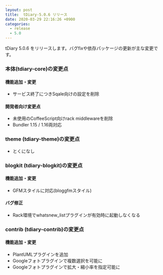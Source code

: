 ```yaml
---
leyout: post
title:  tDiary-5.0.6 リリース
date: 2020-03-29 22:16:26 +0900
categories:
  - release
  - 5.0
---
```

tDiary 5.0.6 をリリースします。バグfixや依存パッケージの更新が主な変更です。

### 本体(tdiary-core)の変更点
#### 機能追加・変更
* サービス終了につきSqale向けの設定を削除

#### 開発者向け変更点
* 未使用のCoffeeScript向けrack middlewareを削除
* Bundler 1.15 / 1.16両対応

### theme (tdiary-theme)の変更点
* とくになし

### blogkit (tdiary-blogkit)の変更点
#### 機能追加・変更
* GFMスタイルに対応(bloggfmスタイル)

#### バグ修正
* Rack環境でwhatsnew_listプラグインが有効時に起動しなくなる

### contrib (tdiary-contrib)の変更点
#### 機能追加・変更
* PlantUMLプラグインを追加
* Googleフォトプラグインで複数選択を可能に
* Googleフォトプラグインで拡大・縮小率を指定可能に

